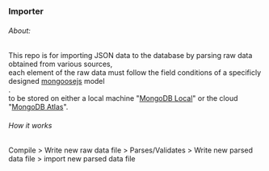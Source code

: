 ### Importer

###### About:
This repo is for importing JSON data to the database by parsing raw data obtained from various sources, <br />
each element of the raw data must follow the field conditions of a specificly designed [mongoosejs](https://www.npmjs.com/package/mongoose) model <br />.  
to be stored on either a local machine "[MongoDB Local](https://www.mongodb.com/try/download/community)" or the cloud "[MongoDB Atlas](https://www.mongodb.com/cloud/atlas)".

###### How it works
Compile > Write new raw data file > Parses/Validates > Write new parsed data file > import new parsed data file

